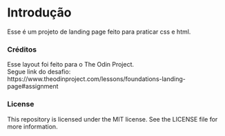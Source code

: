 <h1>Introdução</h1>
Esse é um projeto de landing page feito para praticar css e html.

<h3>Créditos</h3>
Esse layout foi feito para o The Odin Project.<br>
Segue link do desafio: https://www.theodinproject.com/lessons/foundations-landing-page#assignment

<h3>License</h3>
This repository is licensed under the MIT license. See the LICENSE file for more information.
